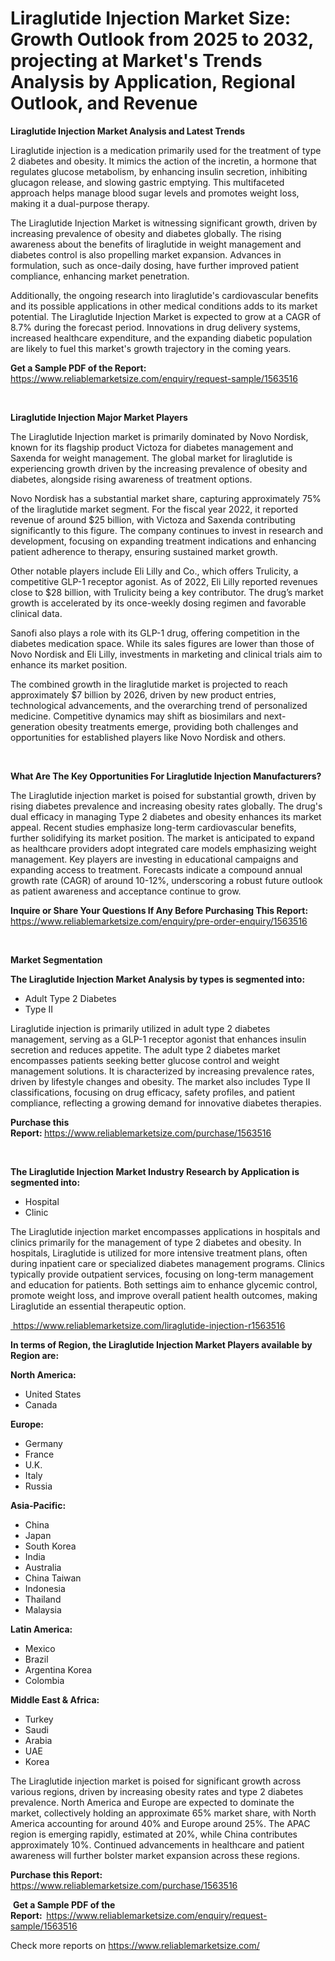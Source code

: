 <p><h1>Liraglutide Injection Market Size: Growth Outlook from 2025 to 2032, projecting at Market's Trends Analysis by Application, Regional Outlook, and Revenue</h1></p><p><strong>Liraglutide Injection Market Analysis and Latest Trends</strong></p>
<p><p>Liraglutide injection is a medication primarily used for the treatment of type 2 diabetes and obesity. It mimics the action of the incretin, a hormone that regulates glucose metabolism, by enhancing insulin secretion, inhibiting glucagon release, and slowing gastric emptying. This multifaceted approach helps manage blood sugar levels and promotes weight loss, making it a dual-purpose therapy.</p><p>The Liraglutide Injection Market is witnessing significant growth, driven by increasing prevalence of obesity and diabetes globally. The rising awareness about the benefits of liraglutide in weight management and diabetes control is also propelling market expansion. Advances in formulation, such as once-daily dosing, have further improved patient compliance, enhancing market penetration. </p><p>Additionally, the ongoing research into liraglutide's cardiovascular benefits and its possible applications in other medical conditions adds to its market potential. The Liraglutide Injection Market is expected to grow at a CAGR of 8.7% during the forecast period. Innovations in drug delivery systems, increased healthcare expenditure, and the expanding diabetic population are likely to fuel this market's growth trajectory in the coming years.</p></p>
<p><strong>Get a Sample PDF of the Report:&nbsp;</strong> <a href="https://www.reliablemarketsize.com/enquiry/request-sample/1563516?utm_campaign=2759&utm_medium=2&utm_source=Github&utm_content=ia&utm_term=08032025&utm_id=liraglutide-injection">https://www.reliablemarketsize.com/enquiry/request-sample/1563516</a></p>
<p>&nbsp;</p>
<p><strong>Liraglutide Injection Major Market Players</strong></p>
<p><p>The Liraglutide Injection market is primarily dominated by Novo Nordisk, known for its flagship product Victoza for diabetes management and Saxenda for weight management. The global market for liraglutide is experiencing growth driven by the increasing prevalence of obesity and diabetes, alongside rising awareness of treatment options.</p><p>Novo Nordisk has a substantial market share, capturing approximately 75% of the liraglutide market segment. For the fiscal year 2022, it reported revenue of around $25 billion, with Victoza and Saxenda contributing significantly to this figure. The company continues to invest in research and development, focusing on expanding treatment indications and enhancing patient adherence to therapy, ensuring sustained market growth.</p><p>Other notable players include Eli Lilly and Co., which offers Trulicity, a competitive GLP-1 receptor agonist. As of 2022, Eli Lilly reported revenues close to $28 billion, with Trulicity being a key contributor. The drug’s market growth is accelerated by its once-weekly dosing regimen and favorable clinical data.</p><p>Sanofi also plays a role with its GLP-1 drug, offering competition in the diabetes medication space. While its sales figures are lower than those of Novo Nordisk and Eli Lilly, investments in marketing and clinical trials aim to enhance its market position.</p><p>The combined growth in the liraglutide market is projected to reach approximately $7 billion by 2026, driven by new product entries, technological advancements, and the overarching trend of personalized medicine. Competitive dynamics may shift as biosimilars and next-generation obesity treatments emerge, providing both challenges and opportunities for established players like Novo Nordisk and others.</p></p>
<p>&nbsp;</p>
<p><strong>What Are The Key Opportunities For Liraglutide Injection Manufacturers?</strong></p>
<p><p>The Liraglutide injection market is poised for substantial growth, driven by rising diabetes prevalence and increasing obesity rates globally. The drug's dual efficacy in managing Type 2 diabetes and obesity enhances its market appeal. Recent studies emphasize long-term cardiovascular benefits, further solidifying its market position. The market is anticipated to expand as healthcare providers adopt integrated care models emphasizing weight management. Key players are investing in educational campaigns and expanding access to treatment. Forecasts indicate a compound annual growth rate (CAGR) of around 10-12%, underscoring a robust future outlook as patient awareness and acceptance continue to grow.</p></p>
<p><strong>Inquire or Share Your Questions If Any Before Purchasing This Report:</strong> <a href="https://www.reliablemarketsize.com/enquiry/pre-order-enquiry/1563516?utm_campaign=2759&utm_medium=2&utm_source=Github&utm_content=ia&utm_term=08032025&utm_id=liraglutide-injection">https://www.reliablemarketsize.com/enquiry/pre-order-enquiry/1563516</a></p>
<p>&nbsp;</p>
<p><strong>Market Segmentation</strong></p>
<p><strong>The Liraglutide Injection Market Analysis by types is segmented into:</strong></p>
<p><ul><li>Adult Type 2 Diabetes</li><li>Type II</li></ul></p>
<p><p>Liraglutide injection is primarily utilized in adult type 2 diabetes management, serving as a GLP-1 receptor agonist that enhances insulin secretion and reduces appetite. The adult type 2 diabetes market encompasses patients seeking better glucose control and weight management solutions. It is characterized by increasing prevalence rates, driven by lifestyle changes and obesity. The market also includes Type II classifications, focusing on drug efficacy, safety profiles, and patient compliance, reflecting a growing demand for innovative diabetes therapies.</p></p>
<p><strong>Purchase this Report:&nbsp;</strong><a href="https://www.reliablemarketsize.com/purchase/1563516?utm_campaign=2759&utm_medium=2&utm_source=Github&utm_content=ia&utm_term=08032025&utm_id=liraglutide-injection">https://www.reliablemarketsize.com/purchase/1563516</a></p>
<p>&nbsp;</p>
<p><strong>The Liraglutide Injection Market Industry Research by Application is segmented into:</strong></p>
<p><ul><li>Hospital</li><li>Clinic</li></ul></p>
<p><p>The Liraglutide injection market encompasses applications in hospitals and clinics primarily for the management of type 2 diabetes and obesity. In hospitals, Liraglutide is utilized for more intensive treatment plans, often during inpatient care or specialized diabetes management programs. Clinics typically provide outpatient services, focusing on long-term management and education for patients. Both settings aim to enhance glycemic control, promote weight loss, and improve overall patient health outcomes, making Liraglutide an essential therapeutic option.</p></p>
<p><a href="https://www.reliablemarketsize.com/liraglutide-injection-r1563516?utm_campaign=2759&utm_medium=2&utm_source=Github&utm_content=ia&utm_term=08032025&utm_id=liraglutide-injection">&nbsp;https://www.reliablemarketsize.com/liraglutide-injection-r1563516</a></p>
<p><strong>In terms of Region, the Liraglutide Injection Market Players available by Region are:</strong></p>
<p>
    <p> <strong> North America: </strong>
        <ul>
            <li>United States</li>
            <li>Canada</li>
        </ul>
        </p> 
    <p> <strong> Europe: </strong>
        <ul>
            <li>Germany</li>
            <li>France</li>
            <li>U.K.</li>
            <li>Italy</li>
            <li>Russia</li>
        </ul>
        </p> 
    <p> <strong> Asia-Pacific: </strong>
        <ul>
            <li>China</li>
            <li>Japan</li>
            <li>South Korea</li>
            <li>India</li>
            <li>Australia</li>
            <li>China Taiwan</li>
            <li>Indonesia</li>
            <li>Thailand</li>
            <li>Malaysia</li>
        </ul>
        </p> 
    <p> <strong> Latin America: </strong>
        <ul>
            <li>Mexico</li>
            <li>Brazil</li>
            <li>Argentina Korea</li>
            <li>Colombia</li>
        </ul>
        </p> 
    <p> <strong> Middle East & Africa: </strong>
        <ul>
            <li>Turkey</li>
            <li>Saudi</li>
            <li>Arabia</li>
            <li>UAE</li>
            <li>Korea</li>
        </ul>
    </p>
    </p>
<p><p>The Liraglutide injection market is poised for significant growth across various regions, driven by increasing obesity rates and type 2 diabetes prevalence. North America and Europe are expected to dominate the market, collectively holding an approximate 65% market share, with North America accounting for around 40% and Europe around 25%. The APAC region is emerging rapidly, estimated at 20%, while China contributes approximately 10%. Continued advancements in healthcare and patient awareness will further bolster market expansion across these regions.</p></p>
<p><strong>Purchase this Report: </strong><a href="https://www.reliablemarketsize.com/purchase/1563516?utm_campaign=2759&utm_medium=2&utm_source=Github&utm_content=ia&utm_term=08032025&utm_id=liraglutide-injection">https://www.reliablemarketsize.com/purchase/1563516</a></p>
<p>&nbsp;<strong>Get a Sample PDF of the Report:&nbsp;&nbsp;</strong><a href="https://www.reliablemarketsize.com/enquiry/request-sample/1563516?utm_campaign=2759&utm_medium=2&utm_source=Github&utm_content=ia&utm_term=08032025&utm_id=liraglutide-injection">https://www.reliablemarketsize.com/enquiry/request-sample/1563516</a></p>
<p><strong></strong></p>
<p>Check more reports on <a href="https://www.reliablemarketsize.com/?utm_campaign=2759&utm_medium=2&utm_source=Github&utm_content=ia&utm_term=08032025&utm_id=liraglutide-injection">https://www.reliablemarketsize.com/</a></p>